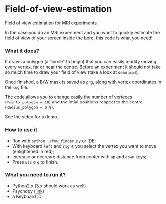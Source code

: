 # Field-of-view-estimation

Field of view estimation for MRI experiments.

In the case you do an MRI experiment and you want to quickly estimate the field of view of your screen inside the bore, this code is what you need!

### What it does? 

It draws a polygon (a "circle" to begin) that you can easily modify moving every vertex, far or near the centre.
Before an experiment it should not take so much time to draw your field of view (take a look at `demo.mp4`).
 
Once finished, a B/W mask is saved as `png`, along with vertex coordinates in the `log` file.

The code allows you to change easily the number of verteces (`Points_polygon = 10`) and the intial positions respect to the centre (`Radius_polygon = 0.9`).

See the video for a demo.

### How to use it

* Run with `python ./fow_finder.py` or IDE;
* With keyboard `left` and `right` you select the vertex you want to move (enlightened in red);
* Increase or decreare distance from center with `up` and `down` keys;
* Press `Esc` o `q` to finish.


### What you need to run it?

* Python2.x (3.x should work as well) 
* Psychopy ([link](http://www.psychopy.org/))
* a Keyboard :D
